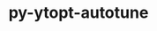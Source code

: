 ---
title: "py-ytopt-autotune"
layout: cache
categories: [package, develop]
meta: {"versions": ["1.1.0"], "compilers": ["gcc@=11.4.0", "gcc@=9.4.0", "oneapi@=2024.0.0"], "oss": ["ubuntu20.04", "ubuntu22.04"], "platforms": ["linux"], "targets": ["neoverse_v1", "neoverse_v2", "ppc64le", "x86_64_v3"], "stacks": ["e4s", "e4s-neoverse-v2", "e4s-neoverse_v1", "e4s-oneapi", "e4s-power", "root"], "num_specs": 27, "num_specs_by_stack": {"root": 27, "e4s-power": 6, "e4s-neoverse_v1": 5, "e4s-neoverse-v2": 6, "e4s": 5, "e4s-oneapi": 5}}
spec_details: [{"hash": "zged7my6wrcegiv6njniiukhvpepekqm", "compiler": "gcc@=9.4.0", "versions": ["1.1.0"], "os": "ubuntu20.04", "platform": "linux", "target": "ppc64le", "variants": ["build_system=python_pip", "patches=60375df"], "stacks": ["root", "e4s-power"], "size": "-", "tarball": "https://binaries.spack.io/develop/build_cache/linux-ubuntu20.04-ppc64le/gcc-9.4.0/py-ytopt-autotune-1.1.0/linux-ubuntu20.04-ppc64le-gcc-9.4.0-py-ytopt-autotune-1.1.0-zged7my6wrcegiv6njniiukhvpepekqm.spack"}, {"hash": "dyro3ogvgcm5gyjgdhenq46i2bampsnv", "compiler": "gcc@=9.4.0", "versions": ["1.1.0"], "os": "ubuntu20.04", "platform": "linux", "target": "ppc64le", "variants": ["build_system=python_pip", "patches=60375df"], "stacks": ["root", "e4s-power"], "size": "-", "tarball": "https://binaries.spack.io/develop/build_cache/linux-ubuntu20.04-ppc64le/gcc-9.4.0/py-ytopt-autotune-1.1.0/linux-ubuntu20.04-ppc64le-gcc-9.4.0-py-ytopt-autotune-1.1.0-dyro3ogvgcm5gyjgdhenq46i2bampsnv.spack"}, {"hash": "vee7fxcwxllyoz3gu7j5gscn7dc2zdag", "compiler": "gcc@=9.4.0", "versions": ["1.1.0"], "os": "ubuntu20.04", "platform": "linux", "target": "ppc64le", "variants": ["build_system=python_pip", "patches=60375df"], "stacks": ["root", "e4s-power"], "size": "-", "tarball": "https://binaries.spack.io/develop/build_cache/linux-ubuntu20.04-ppc64le/gcc-9.4.0/py-ytopt-autotune-1.1.0/linux-ubuntu20.04-ppc64le-gcc-9.4.0-py-ytopt-autotune-1.1.0-vee7fxcwxllyoz3gu7j5gscn7dc2zdag.spack"}, {"hash": "4xjwosxegexqxrqq6xoftexem3pcsrca", "compiler": "gcc@=9.4.0", "versions": ["1.1.0"], "os": "ubuntu20.04", "platform": "linux", "target": "ppc64le", "variants": ["build_system=python_pip", "patches=60375df"], "stacks": ["root", "e4s-power"], "size": "-", "tarball": "https://binaries.spack.io/develop/build_cache/linux-ubuntu20.04-ppc64le/gcc-9.4.0/py-ytopt-autotune-1.1.0/linux-ubuntu20.04-ppc64le-gcc-9.4.0-py-ytopt-autotune-1.1.0-4xjwosxegexqxrqq6xoftexem3pcsrca.spack"}, {"hash": "3f6alxmgq24frhnp5uca6pevmn3bbkjw", "compiler": "gcc@=9.4.0", "versions": ["1.1.0"], "os": "ubuntu20.04", "platform": "linux", "target": "ppc64le", "variants": ["build_system=python_pip", "patches=60375df"], "stacks": ["root", "e4s-power"], "size": "-", "tarball": "https://binaries.spack.io/develop/build_cache/linux-ubuntu20.04-ppc64le/gcc-9.4.0/py-ytopt-autotune-1.1.0/linux-ubuntu20.04-ppc64le-gcc-9.4.0-py-ytopt-autotune-1.1.0-3f6alxmgq24frhnp5uca6pevmn3bbkjw.spack"}, {"hash": "tc3gcn76qcmqdfqdf4ojkwljmqn7cvhd", "compiler": "gcc@=9.4.0", "versions": ["1.1.0"], "os": "ubuntu20.04", "platform": "linux", "target": "ppc64le", "variants": ["build_system=python_pip", "patches=60375df"], "stacks": ["root", "e4s-power"], "size": "-", "tarball": "https://binaries.spack.io/develop/build_cache/linux-ubuntu20.04-ppc64le/gcc-9.4.0/py-ytopt-autotune-1.1.0/linux-ubuntu20.04-ppc64le-gcc-9.4.0-py-ytopt-autotune-1.1.0-tc3gcn76qcmqdfqdf4ojkwljmqn7cvhd.spack"}, {"hash": "plv2byv7s4feqmn4qwporagnpqrafiqf", "compiler": "gcc@=11.4.0", "versions": ["1.1.0"], "os": "ubuntu22.04", "platform": "linux", "target": "neoverse_v1", "variants": ["build_system=python_pip", "patches=60375df"], "stacks": ["root", "e4s-neoverse_v1"], "size": "-", "tarball": "https://binaries.spack.io/develop/build_cache/linux-ubuntu22.04-neoverse_v1/gcc-11.4.0/py-ytopt-autotune-1.1.0/linux-ubuntu22.04-neoverse_v1-gcc-11.4.0-py-ytopt-autotune-1.1.0-plv2byv7s4feqmn4qwporagnpqrafiqf.spack"}, {"hash": "5rtc5lsbk5qyuuttcwi5s4q2stxv5jaf", "compiler": "gcc@=11.4.0", "versions": ["1.1.0"], "os": "ubuntu22.04", "platform": "linux", "target": "neoverse_v1", "variants": ["build_system=python_pip", "patches=60375df"], "stacks": ["root", "e4s-neoverse_v1"], "size": "-", "tarball": "https://binaries.spack.io/develop/build_cache/linux-ubuntu22.04-neoverse_v1/gcc-11.4.0/py-ytopt-autotune-1.1.0/linux-ubuntu22.04-neoverse_v1-gcc-11.4.0-py-ytopt-autotune-1.1.0-5rtc5lsbk5qyuuttcwi5s4q2stxv5jaf.spack"}, {"hash": "oouqkogvrtloaetsnbgqbgqg63juhaec", "compiler": "gcc@=11.4.0", "versions": ["1.1.0"], "os": "ubuntu22.04", "platform": "linux", "target": "neoverse_v1", "variants": ["build_system=python_pip", "patches=60375df"], "stacks": ["root", "e4s-neoverse_v1"], "size": "-", "tarball": "https://binaries.spack.io/develop/build_cache/linux-ubuntu22.04-neoverse_v1/gcc-11.4.0/py-ytopt-autotune-1.1.0/linux-ubuntu22.04-neoverse_v1-gcc-11.4.0-py-ytopt-autotune-1.1.0-oouqkogvrtloaetsnbgqbgqg63juhaec.spack"}, {"hash": "urmircec2td2c3fctqvwsrujtg2jjwod", "compiler": "gcc@=11.4.0", "versions": ["1.1.0"], "os": "ubuntu22.04", "platform": "linux", "target": "neoverse_v1", "variants": ["build_system=python_pip", "patches=60375df"], "stacks": ["root", "e4s-neoverse_v1"], "size": "-", "tarball": "https://binaries.spack.io/develop/build_cache/linux-ubuntu22.04-neoverse_v1/gcc-11.4.0/py-ytopt-autotune-1.1.0/linux-ubuntu22.04-neoverse_v1-gcc-11.4.0-py-ytopt-autotune-1.1.0-urmircec2td2c3fctqvwsrujtg2jjwod.spack"}, {"hash": "yr74ezllhkc6rsgvvpst27bvc7pegezc", "compiler": "gcc@=11.4.0", "versions": ["1.1.0"], "os": "ubuntu22.04", "platform": "linux", "target": "neoverse_v1", "variants": ["build_system=python_pip", "patches=60375df"], "stacks": ["root", "e4s-neoverse_v1"], "size": "-", "tarball": "https://binaries.spack.io/develop/build_cache/linux-ubuntu22.04-neoverse_v1/gcc-11.4.0/py-ytopt-autotune-1.1.0/linux-ubuntu22.04-neoverse_v1-gcc-11.4.0-py-ytopt-autotune-1.1.0-yr74ezllhkc6rsgvvpst27bvc7pegezc.spack"}, {"hash": "dklkzw3he2fxyrkl3efkfyj6jxg7a6qz", "compiler": "gcc@=11.4.0", "versions": ["1.1.0"], "os": "ubuntu22.04", "platform": "linux", "target": "neoverse_v2", "variants": ["build_system=python_pip", "patches=60375df"], "stacks": ["root", "e4s-neoverse-v2"], "size": "-", "tarball": "https://binaries.spack.io/develop/build_cache/linux-ubuntu22.04-neoverse_v2/gcc-11.4.0/py-ytopt-autotune-1.1.0/linux-ubuntu22.04-neoverse_v2-gcc-11.4.0-py-ytopt-autotune-1.1.0-dklkzw3he2fxyrkl3efkfyj6jxg7a6qz.spack"}, {"hash": "ntudqvmfls3kd3664tscye2yiyfgjmgy", "compiler": "gcc@=11.4.0", "versions": ["1.1.0"], "os": "ubuntu22.04", "platform": "linux", "target": "neoverse_v2", "variants": ["build_system=python_pip", "patches=60375df"], "stacks": ["root", "e4s-neoverse-v2"], "size": "-", "tarball": "https://binaries.spack.io/develop/build_cache/linux-ubuntu22.04-neoverse_v2/gcc-11.4.0/py-ytopt-autotune-1.1.0/linux-ubuntu22.04-neoverse_v2-gcc-11.4.0-py-ytopt-autotune-1.1.0-ntudqvmfls3kd3664tscye2yiyfgjmgy.spack"}, {"hash": "tzh3o7aotwackriwvdrq3awrlbecg3db", "compiler": "gcc@=11.4.0", "versions": ["1.1.0"], "os": "ubuntu22.04", "platform": "linux", "target": "neoverse_v2", "variants": ["build_system=python_pip", "patches=60375df"], "stacks": ["root", "e4s-neoverse-v2"], "size": "-", "tarball": "https://binaries.spack.io/develop/build_cache/linux-ubuntu22.04-neoverse_v2/gcc-11.4.0/py-ytopt-autotune-1.1.0/linux-ubuntu22.04-neoverse_v2-gcc-11.4.0-py-ytopt-autotune-1.1.0-tzh3o7aotwackriwvdrq3awrlbecg3db.spack"}, {"hash": "7n5gyokz5xefgjeu5httyppk3cx2zz6i", "compiler": "gcc@=11.4.0", "versions": ["1.1.0"], "os": "ubuntu22.04", "platform": "linux", "target": "neoverse_v2", "variants": ["build_system=python_pip", "patches=60375df"], "stacks": ["root", "e4s-neoverse-v2"], "size": "-", "tarball": "https://binaries.spack.io/develop/build_cache/linux-ubuntu22.04-neoverse_v2/gcc-11.4.0/py-ytopt-autotune-1.1.0/linux-ubuntu22.04-neoverse_v2-gcc-11.4.0-py-ytopt-autotune-1.1.0-7n5gyokz5xefgjeu5httyppk3cx2zz6i.spack"}, {"hash": "4nirzhjzoj5egz6xvycvdyjrvpnqtqdi", "compiler": "gcc@=11.4.0", "versions": ["1.1.0"], "os": "ubuntu22.04", "platform": "linux", "target": "neoverse_v2", "variants": ["build_system=python_pip", "patches=60375df"], "stacks": ["root", "e4s-neoverse-v2"], "size": "-", "tarball": "https://binaries.spack.io/develop/build_cache/linux-ubuntu22.04-neoverse_v2/gcc-11.4.0/py-ytopt-autotune-1.1.0/linux-ubuntu22.04-neoverse_v2-gcc-11.4.0-py-ytopt-autotune-1.1.0-4nirzhjzoj5egz6xvycvdyjrvpnqtqdi.spack"}, {"hash": "v4i4dp5tygvaphkfeudol5fotu7vdkir", "compiler": "gcc@=11.4.0", "versions": ["1.1.0"], "os": "ubuntu22.04", "platform": "linux", "target": "neoverse_v2", "variants": ["build_system=python_pip", "patches=60375df"], "stacks": ["root", "e4s-neoverse-v2"], "size": "-", "tarball": "https://binaries.spack.io/develop/build_cache/linux-ubuntu22.04-neoverse_v2/gcc-11.4.0/py-ytopt-autotune-1.1.0/linux-ubuntu22.04-neoverse_v2-gcc-11.4.0-py-ytopt-autotune-1.1.0-v4i4dp5tygvaphkfeudol5fotu7vdkir.spack"}, {"hash": "2vms5uca3ip6yvewfrr6wu4maijpe4ht", "compiler": "gcc@=11.4.0", "versions": ["1.1.0"], "os": "ubuntu22.04", "platform": "linux", "target": "x86_64_v3", "variants": ["build_system=python_pip", "patches=60375df"], "stacks": ["root", "e4s"], "size": "-", "tarball": "https://binaries.spack.io/develop/build_cache/linux-ubuntu22.04-x86_64_v3/gcc-11.4.0/py-ytopt-autotune-1.1.0/linux-ubuntu22.04-x86_64_v3-gcc-11.4.0-py-ytopt-autotune-1.1.0-2vms5uca3ip6yvewfrr6wu4maijpe4ht.spack"}, {"hash": "6m77twy62mz6mhkvcm76c75o46v2bauo", "compiler": "gcc@=11.4.0", "versions": ["1.1.0"], "os": "ubuntu22.04", "platform": "linux", "target": "x86_64_v3", "variants": ["build_system=python_pip", "patches=60375df"], "stacks": ["root", "e4s"], "size": "-", "tarball": "https://binaries.spack.io/develop/build_cache/linux-ubuntu22.04-x86_64_v3/gcc-11.4.0/py-ytopt-autotune-1.1.0/linux-ubuntu22.04-x86_64_v3-gcc-11.4.0-py-ytopt-autotune-1.1.0-6m77twy62mz6mhkvcm76c75o46v2bauo.spack"}, {"hash": "pzsvipneq4poxq2ssdznppey3dtttrlx", "compiler": "gcc@=11.4.0", "versions": ["1.1.0"], "os": "ubuntu22.04", "platform": "linux", "target": "x86_64_v3", "variants": ["build_system=python_pip", "patches=60375df"], "stacks": ["root", "e4s"], "size": "-", "tarball": "https://binaries.spack.io/develop/build_cache/linux-ubuntu22.04-x86_64_v3/gcc-11.4.0/py-ytopt-autotune-1.1.0/linux-ubuntu22.04-x86_64_v3-gcc-11.4.0-py-ytopt-autotune-1.1.0-pzsvipneq4poxq2ssdznppey3dtttrlx.spack"}, {"hash": "4c2zihftxcwpjdaotjiwzerg24qgr3bg", "compiler": "gcc@=11.4.0", "versions": ["1.1.0"], "os": "ubuntu22.04", "platform": "linux", "target": "x86_64_v3", "variants": ["build_system=python_pip", "patches=60375df"], "stacks": ["root", "e4s"], "size": "-", "tarball": "https://binaries.spack.io/develop/build_cache/linux-ubuntu22.04-x86_64_v3/gcc-11.4.0/py-ytopt-autotune-1.1.0/linux-ubuntu22.04-x86_64_v3-gcc-11.4.0-py-ytopt-autotune-1.1.0-4c2zihftxcwpjdaotjiwzerg24qgr3bg.spack"}, {"hash": "vep55qngl6gmazd5etbyzphz4enjlxih", "compiler": "gcc@=11.4.0", "versions": ["1.1.0"], "os": "ubuntu22.04", "platform": "linux", "target": "x86_64_v3", "variants": ["build_system=python_pip", "patches=60375df"], "stacks": ["root", "e4s"], "size": "-", "tarball": "https://binaries.spack.io/develop/build_cache/linux-ubuntu22.04-x86_64_v3/gcc-11.4.0/py-ytopt-autotune-1.1.0/linux-ubuntu22.04-x86_64_v3-gcc-11.4.0-py-ytopt-autotune-1.1.0-vep55qngl6gmazd5etbyzphz4enjlxih.spack"}, {"hash": "7n7avsra5wnw7ikrdr66kijyhy2axiub", "compiler": "oneapi@=2024.0.0", "versions": ["1.1.0"], "os": "ubuntu22.04", "platform": "linux", "target": "x86_64_v3", "variants": ["build_system=python_pip", "patches=60375df"], "stacks": ["root", "e4s-oneapi"], "size": "-", "tarball": "https://binaries.spack.io/develop/build_cache/linux-ubuntu22.04-x86_64_v3/oneapi-2024.0.0/py-ytopt-autotune-1.1.0/linux-ubuntu22.04-x86_64_v3-oneapi-2024.0.0-py-ytopt-autotune-1.1.0-7n7avsra5wnw7ikrdr66kijyhy2axiub.spack"}, {"hash": "fkwptrccj2424ex6gz7sb2ekpkf4ju7f", "compiler": "oneapi@=2024.0.0", "versions": ["1.1.0"], "os": "ubuntu22.04", "platform": "linux", "target": "x86_64_v3", "variants": ["build_system=python_pip", "patches=60375df"], "stacks": ["root", "e4s-oneapi"], "size": "-", "tarball": "https://binaries.spack.io/develop/build_cache/linux-ubuntu22.04-x86_64_v3/oneapi-2024.0.0/py-ytopt-autotune-1.1.0/linux-ubuntu22.04-x86_64_v3-oneapi-2024.0.0-py-ytopt-autotune-1.1.0-fkwptrccj2424ex6gz7sb2ekpkf4ju7f.spack"}, {"hash": "webdtvvdesaiiunep2gfmv3y3zxaxosp", "compiler": "oneapi@=2024.0.0", "versions": ["1.1.0"], "os": "ubuntu22.04", "platform": "linux", "target": "x86_64_v3", "variants": ["build_system=python_pip", "patches=60375df"], "stacks": ["root", "e4s-oneapi"], "size": "-", "tarball": "https://binaries.spack.io/develop/build_cache/linux-ubuntu22.04-x86_64_v3/oneapi-2024.0.0/py-ytopt-autotune-1.1.0/linux-ubuntu22.04-x86_64_v3-oneapi-2024.0.0-py-ytopt-autotune-1.1.0-webdtvvdesaiiunep2gfmv3y3zxaxosp.spack"}, {"hash": "nwb6i7vdpcs2trnil6atchfpbvejy43o", "compiler": "oneapi@=2024.0.0", "versions": ["1.1.0"], "os": "ubuntu22.04", "platform": "linux", "target": "x86_64_v3", "variants": ["build_system=python_pip", "patches=60375df"], "stacks": ["root", "e4s-oneapi"], "size": "-", "tarball": "https://binaries.spack.io/develop/build_cache/linux-ubuntu22.04-x86_64_v3/oneapi-2024.0.0/py-ytopt-autotune-1.1.0/linux-ubuntu22.04-x86_64_v3-oneapi-2024.0.0-py-ytopt-autotune-1.1.0-nwb6i7vdpcs2trnil6atchfpbvejy43o.spack"}, {"hash": "jeie6b6qthvqtcbh5ibgmqum2mai7ipv", "compiler": "oneapi@=2024.0.0", "versions": ["1.1.0"], "os": "ubuntu22.04", "platform": "linux", "target": "x86_64_v3", "variants": ["build_system=python_pip", "patches=60375df"], "stacks": ["root", "e4s-oneapi"], "size": "-", "tarball": "https://binaries.spack.io/develop/build_cache/linux-ubuntu22.04-x86_64_v3/oneapi-2024.0.0/py-ytopt-autotune-1.1.0/linux-ubuntu22.04-x86_64_v3-oneapi-2024.0.0-py-ytopt-autotune-1.1.0-jeie6b6qthvqtcbh5ibgmqum2mai7ipv.spack"}]
---